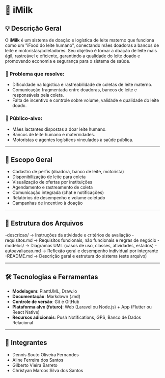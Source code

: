 # 📘 iMilk

## 💡 Descrição Geral

O **iMilk** é um sistema de doação e logística de leite materno que funciona como um "iFood do leite humano", conectando mães doadoras a bancos de leite e motoristas/coletadores. Seu objetivo é tornar a doação de leite mais ágil, rastreável e eficiente, garantindo a qualidade do leite doado e promovendo economia e segurança para o sistema de saúde.

### 🎯 Problema que resolve:
- Dificuldade na logística e rastreabilidade de coletas de leite materno.
- Comunicação fragmentada entre doadoras, bancos de leite e responsáveis pela coleta.
- Falta de incentivo e controle sobre volume, validade e qualidade do leite doado.

### 👥 Público-alvo:
- Mães lactantes dispostas a doar leite humano.
- Bancos de leite humano e maternidades.
- Motoristas e agentes logísticos vinculados à saúde pública.

---

## 📌 Escopo Geral

- Cadastro de perfis (doadora, banco de leite, motorista)
- Disponibilização de leite para coleta
- Visualização de ofertas por instituições
- Agendamento e rastreamento de coleta
- Comunicação integrada (chat e notificações)
- Relatórios de desempenho e volume coletado
- Campanhas de incentivo à doação

---

## 📁 Estrutura dos Arquivos
-descricao/ → Instruções da atividade e critérios de avaliação
-requisitos.md → Requisitos funcionais, não funcionais e regras de negócio
-modelos/ → Diagramas UML (casos de uso, classes, atividades, estados)
-autoavaliacao.md → Reflexão geral e desempenho individual por integrante
-README.md → Descrição geral e estrutura do sistema (este arquivo)

---

## 🛠️ Tecnologias e Ferramentas

- **Modelagem**: PlantUML, Draw.io
- **Documentação**: Markdown (.md)
- **Controle de versão**: Git e GitHub
- **Plataforma alvo (futuro)**: Web (Laravel ou Node.js) + App (Flutter ou React Native)
- **Recursos adicionais**: Push Notifications, GPS, Banco de Dados Relacional

---

## 👥 Integrantes

- Dennis Souto Oliveira Fernandes  
- Aline Ferreira dos Santos  
- Gilberto Vieira Barreto  
- Christyan Marcos Silva dos Santos  
